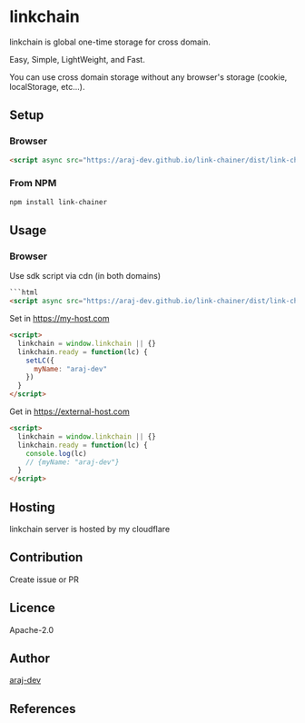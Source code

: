 # linkchain
linkchain is global one-time storage for cross domain.

Easy, Simple, LightWeight, and Fast.

You can use cross domain storage without any browser's storage (cookie, localStorage, etc...).

## Setup
### Browser
```html
<script async src="https://araj-dev.github.io/link-chainer/dist/link-chainer.min.js"></script>
```
### From NPM
```bash
npm install link-chainer
```

## Usage

### Browser

Use sdk script via cdn (in both domains)
```html
```html
<script async src="https://araj-dev.github.io/link-chainer/dist/link-chainer.min.js"></script>
```

Set in https://my-host.com
```html
<script>
  linkchain = window.linkchain || {}
  linkchain.ready = function(lc) {
    setLC({
      myName: "araj-dev"
    })
  }
</script>
```

Get in https://external-host.com
```html
<script>
  linkchain = window.linkchain || {}
  linkchain.ready = function(lc) {
    console.log(lc)
    // {myName: "araj-dev"}
  }
</script>
```

## Hosting
linkchain server is hosted by my cloudflare

## Contribution
Create issue or PR

## Licence
Apache-2.0

## Author
[araj-dev](https://github.com/araj-dev)

## References
